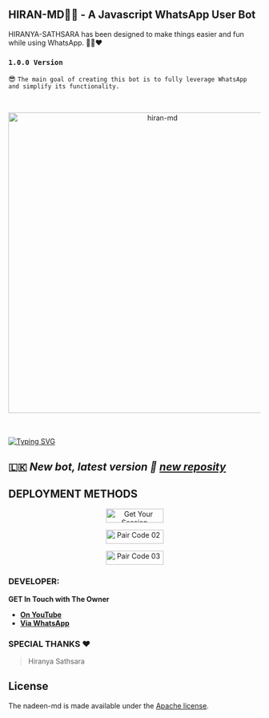 ## HIRAN-MD👨‍💻 - A Javascript WhatsApp User Bot
HIRANYA-SATHSARA has been designed to make things easier and fun while using WhatsApp. 👨‍💻❤️
### `1.0.0 Version`
😎 `The main goal of creating this bot is to fully leverage WhatsApp and simplify its functionality.`

<br>
<p align="center">  
  <a href="https://files.catbox.moe/2nmi9q.png">
    <img alt="hiran-md" height="600" src="https://github.com/hiran-md/HIRAN-MD-V2/blob/79e91e6aa36c112e896c52bcd5dcad0b7c300831/my_data/hiran-md.png">
    
  
  </a>
</p>  


<br>
<br>
<a href="https://git.io/typing-svg"><img src="https://readme-typing-svg.demolab.com?font=Black+Ops+One&size=50&pause=1000&color=7600bc&center=true&width=910&height=100&lines=THANKS FOR USING +HIRAN-MD;MULTI+DEVICE+WHATSAPP+BOT;CREATED+BY+HIRANYA+SATHSARA;👨‍💻HIRAN-MD-V1👨‍💻​" alt="Typing SVG" /></a>
  </p>

## 🇱🇰 ***New bot, latest version 🎉 [new reposity](https://github.com/hiran-md/HIRAN-MD.git)***

 ## DEPLOYMENT METHODS

<p align="center">
<a href='https://eligible-martina-nadeen-md-wa-978de682.koyeb.app/' target="_blank"><img alt='Get Your Session' src='https://img.shields.io/badge/-Pair Code 01-darkgreen?style=for-the-badge&logo=Whatsapp&logoColor=white'/< width=115 height=28/p></a>

<p align="center">
<a href='https://eligible-martina-nadeen-md-wa-978de682.koyeb.app/qr' target="_blank"><img alt='Pair Code 02' src='https://img.shields.io/badge/-QR Code -darkgreen?style=for-the-badge&logo=Whatsapp&logoColor=white'/< width=115 height=28/p></a>

<p align="center">
<a href='https://eligible-martina-nadeen-md-wa-978de682.koyeb.app/pair' target="_blank"><img alt='Pair Code 03' src='https://img.shields.io/badge/-Pair Code-darkgreen?style=for-the-badge&logo=Whatsapp&logoColor=white'/< width=115 height=28/p></a>
  
### DEVELOPER:
**GET In Touch with The Owner**
- [**On YouTube**](https://www.youtube.com/@hiruwatech)
- [**Via WhatsApp**](https://wa.me/94768698018)

### SPECIAL THANKS ❤ 
> Hiranya Sathsara

## License

The nadeen-md is made available under the [Apache license](https://github.com/Nadeenpoorna-max/NADEEN-MD/blob/main/LICENSE). 


<!--
**hiran-md/HIRAN-MD** is a ✨ _special_ ✨ repository because its `README.md` (this file) appears on your GitHub profile.

Here are some ideas to get you started:

- 🔭 I’m currently working on ...
- 🌱 I’m currently learning ...
- 👯 I’m looking to collaborate on ...
- 🤔 I’m looking for help with ...
- 💬 Ask me about ...
- 📫 How to reach me: ...
- 😄 Pronouns: ...
- ⚡ Fun fact: ...
-->
